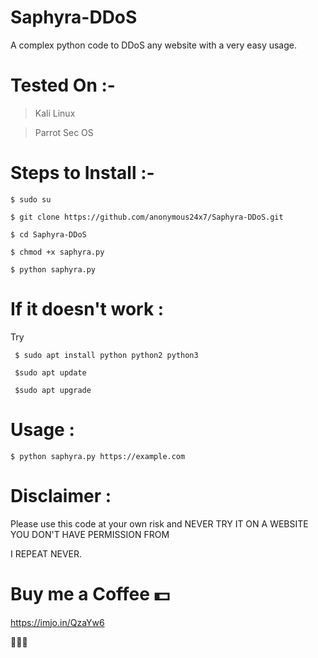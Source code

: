 # Saphyra-DDoS
A complex python code to DDoS any website with a very easy usage.



# Tested On :- 
  > Kali Linux
  
  > Parrot Sec OS 



# Steps to Install :- 

    $ sudo su

    $ git clone https://github.com/anonymous24x7/Saphyra-DDoS.git

    $ cd Saphyra-DDoS

    $ chmod +x saphyra.py

    $ python saphyra.py



# If it doesn't work :

Try

     $ sudo apt install python python2 python3

     $sudo apt update

     $sudo apt upgrade



# Usage :

    $ python saphyra.py https://example.com



# Disclaimer :

Please use this code at your own risk and NEVER TRY IT ON A WEBSITE YOU DON'T HAVE PERMISSION FROM 

I REPEAT NEVER.



# Buy me a Coffee 💵
https://imjo.in/QzaYw6

🖤🖤🖤
